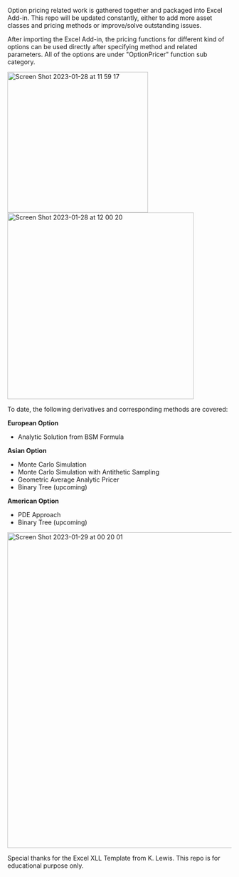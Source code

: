 Option pricing related work is gathered together and packaged into Excel Add-in. This repo will be updated constantly, either to add more asset classes and pricing methods or improve/solve outstanding issues. 

After importing the Excel Add-in, the pricing functions for different kind of options can be used directly after specifying method and related parameters. All of the options are under "OptionPricer" function sub category.

<img width="315.5" alt="Screen Shot 2023-01-28 at 11 59 17" src="https://user-images.githubusercontent.com/51311870/215291103-e8a91895-b59f-4f3d-886e-fcd5b1b1350c.png">         <img width="419" alt="Screen Shot 2023-01-28 at 12 00 20" src="https://user-images.githubusercontent.com/51311870/215291202-681561a1-d327-4ace-ad5d-6276febd27ec.png">

To date, the following derivatives and corresponding methods are covered:

**European Option**
- Analytic Solution from BSM Formula

**Asian Option**
- Monte Carlo Simulation
- Monte Carlo Simulation with Antithetic Sampling
- Geometric Average Analytic Pricer
- Binary Tree (upcoming)

**American Option**
- PDE Approach
- Binary Tree (upcoming)

<img width="709" alt="Screen Shot 2023-01-29 at 00 20 01" src="https://user-images.githubusercontent.com/51311870/215306663-aaf5f293-c838-45e7-889b-62fc20948811.png">

Special thanks for the Excel XLL Template from K. Lewis. This repo is for educational purpose only. 


